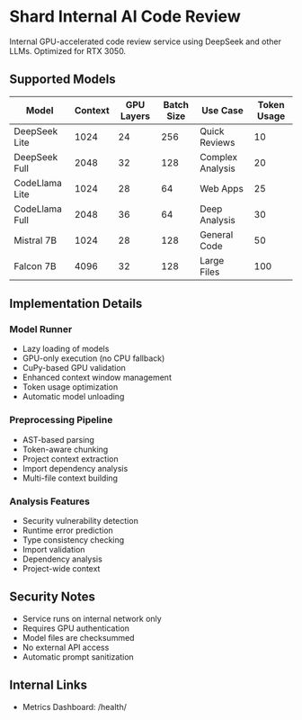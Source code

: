   # Shard Internal AI Code Review

Internal GPU-accelerated code review service using DeepSeek and other LLMs. Optimized for RTX 3050.

## Supported Models

| Model | Context | GPU Layers | Batch Size | Use Case | Token Usage |
|-------|----------|------------|------------|----------|----------|
| DeepSeek Lite | 1024 | 24 | 256 | Quick Reviews |10|
| DeepSeek Full | 2048 | 32 | 128 | Complex Analysis |20|
| CodeLlama Lite | 1024 | 28 | 64 | Web Apps |25|
| CodeLlama Full | 2048 | 36 | 64 | Deep Analysis |30|
| Mistral 7B | 1024 | 28 | 128 | General Code |50|
| Falcon 7B | 4096 | 32 | 128 | Large Files |100|

## Implementation Details

### Model Runner
- Lazy loading of models
- GPU-only execution (no CPU fallback)
- CuPy-based GPU validation
- Enhanced context window management
- Token usage optimization
- Automatic model unloading

### Preprocessing Pipeline
- AST-based parsing
- Token-aware chunking
- Project context extraction
- Import dependency analysis
- Multi-file context building

### Analysis Features
- Security vulnerability detection
- Runtime error prediction
- Type consistency checking
- Import validation
- Dependency analysis
- Project-wide context

## Security Notes

- Service runs on internal network only
- Requires GPU authentication
- Model files are checksummed
- No external API access
- Automatic prompt sanitization

## Internal Links

- Metrics Dashboard: /health/